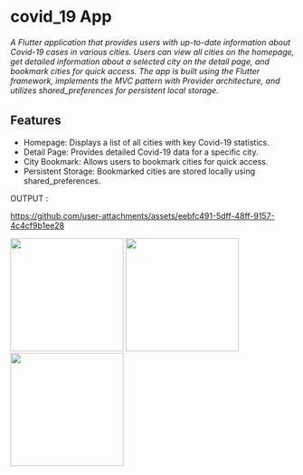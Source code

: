 # covid_19 App

###### A Flutter application that provides users with up-to-date information about Covid-19 cases in various cities. Users can view all cities on the homepage, get detailed information about a selected city on the detail page, and bookmark cities for quick access. The app is built using the Flutter framework, implements the MVC pattern with Provider architecture, and utilizes shared_preferences for persistent local storage.

## Features
- Homepage: Displays a list of all cities with key Covid-19 statistics.
- Detail Page: Provides detailed Covid-19 data for a specific city.
- City Bookmark: Allows users to bookmark cities for quick access.
- Persistent Storage: Bookmarked cities are stored locally using shared_preferences.

OUTPUT : 

https://github.com/user-attachments/assets/eebfc491-5dff-48ff-9157-4c4cf9b1ee28

<img src = "https://github.com/user-attachments/assets/9ca8c55b-ebbe-4d5d-bb78-e079220bad50" width="200">
<img src = "https://github.com/user-attachments/assets/31213cb0-e758-4c79-a30b-ab794f200c44" width="200">
<img src = "https://github.com/user-attachments/assets/12d9750a-ab03-4b46-8ed3-847bc5798de9" width="200">





